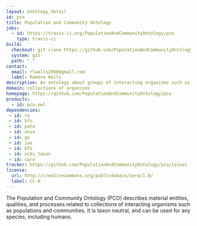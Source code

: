 ```yaml
---
layout: ontology_detail
id: pco
title: Population and Community Ontology
jobs:
  - id: https://travis-ci.org/PopulationAndCommunityOntology/pco
    type: travis-ci
build:
  checkout: git clone https://github.com/PopulationAndCommunityOntology/pco.git
  system: git
  path: "."
contact:
  email: rlwalls2008@gmail.com
  label: Ramona Walls
description: An ontology about groups of interacting organisms such as populations and communities
domain: collections of organisms
homepage: https://github.com/PopulationAndCommunityOntology/pco
products:
  - id: pco.owl
dependencies:
 - id: ro
 - id: bfo
 - id: pato
 - id: envo
 - id: go
 - id: iao
 - id: bfo
 - id: ncbi_taxon
 - id: caro
tracker: https://github.com/PopulationAndCommunityOntology/pco/issues
license:
  url: http://creativecommons.org/publicdomain/zero/1.0/
  label: CC-0
---
```


The Population and Community Ontology (PCO) describes material entities, qualities, and processes related to collections of interacting organisms such as populations and communities. It is taxon neutral, and can be used for any species, including humans.
